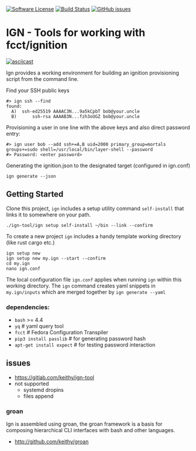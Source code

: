 [![Software License](https://img.shields.io/badge/license-MIT-brightgreen.svg)](LICENSE.md)
[![Build Status](https://travis-ci.com/keithy/ign-tool.svg?branch=ign)](https://travis-ci.com/keithy/ign-tool)
[![GitHub issues](https://img.shields.io/github/issues/keithy/ign-tool.svg)](https://github.com/keithy/ign-tool/issues)

# IGN - Tools for working with fcct/ignition

[![asciicast](https://asciinema.org/a/285507.svg)](https://asciinema.org/a/285507)

Ign provides a working environment for building an ignition provisioning script from the command line.

Find your SSH public keys
```
#> ign ssh --find
found:
  A)  ssh-ed25519 AAAAC3N...9a5kCpbT bob@your.uncle
  B)      ssh-rsa AAAAB3N...fzh3oUGZ bob@your.uncle
```
Provisioning a user in one line with the above keys and also direct password entry:
```
#> ign user bob --add ssh+=A,B uid=2000 primary_group=mortals groups+=sudo shell=/usr/local/bin/layer-shell --password
#> Password: <enter password>
```
Generating the ignition.json to the designated target (configured in ign.conf)
```
ign generate --json
```

## Getting Started

Clone this project,  `ign` includes a setup utility command `self-install` that
links it to somewhere on your path.
```
./ign-tool/ign setup self-install ~/bin --link --confirm
```
To create a new project `ign` includes a handy template working directory (like rust cargo etc.)
```
ign setup new 
ign setup new my.ign --start --confirm
cd my.ign
nano ign.conf
```
The local configuration file `ign.conf` applies when running `ign` within this working directory.
The `ign` command creates yaml snippets in `my.ign/inputs` which are merged together by
`ign generate --yaml` 

### dependencies:

- `bash` >= 4.4
- `yq` # yaml query tool
- `fcct` # Fedora Configuration Transpiler
- `pip3 install passlib` # for generating password hash
- `apt-get install expect` # for testing password interaction

## issues

- https://gitlab.com/keithy/ign-tool
- not supported
    - systemd dropins
    - files append
     
### groan

Ign is assembled using groan, the groan framework is a basis for composing hierarchical CLI interfaces with bash and other languages.

- http://github.com/keithy/groan
